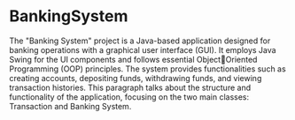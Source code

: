# BankingSystem
The "Banking System" project is a Java-based application designed for 
banking operations with a graphical user interface (GUI). It employs 
Java Swing for the UI components and follows essential ObjectOriented Programming (OOP) principles. The system provides 
functionalities such as creating accounts, depositing funds, 
withdrawing funds, and viewing transaction histories. This paragraph 
talks about the structure and functionality of the application, focusing 
on the two main classes: Transaction and Banking System.
